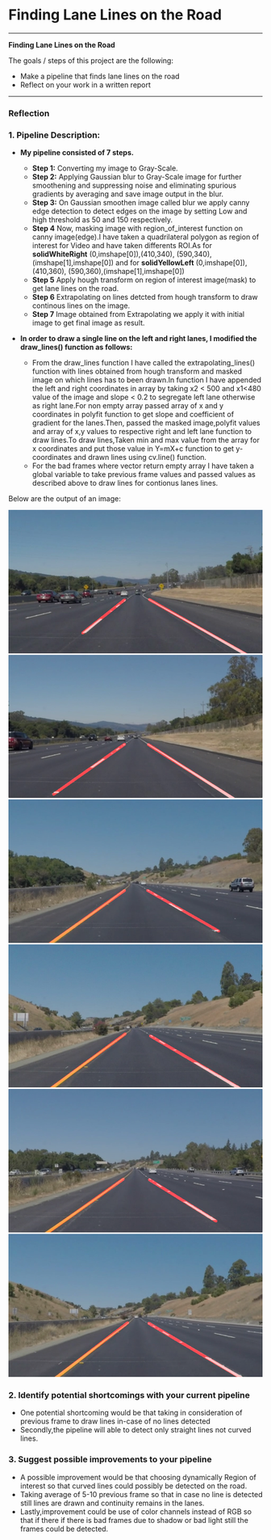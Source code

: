 # **Finding Lane Lines on the Road** 

---

**Finding Lane Lines on the Road**

The goals / steps of this project are the following:
* Make a pipeline that finds lane lines on the road
* Reflect on your work in a written report


[//]: # (Image References)

[image1]: ./test_images_output/solidWhiteCurve.jpg "solidWhiteCurve"
[image2]: ./test_images_output/solidWhiteRight.jpg  "solidWhiteRight"
[image3]: ./test_images_output/solidYellowCurve.jpg "solidYellowCurve"
[image4]: ./test_images_output/solidYellowCurve2.jpg "solidYellowCurve2"
[image5]: ./test_images_output/solidYellowLeft.jpg "solidYellowLeft"
[image6]: ./test_images_output/whiteCarLaneSwitch.jpg "whiteCarLaneSwitch"

---

### Reflection

### 1. Pipeline Description:
   * **My pipeline consisted of 7 steps.**
     *  **Step 1:** Converting my image to Gray-Scale.
     *  **Step 2:** Applying Gaussian blur to Gray-Scale image for further smoothening and suppressing noise and eliminating spurious                       gradients by averaging and save image output in the blur.
     *  **Step 3:** On Gaussian smoothen image called blur we apply canny edge detection to detect edges on the image by setting                             Low and high threshold as 50 and 150 respectively.
     *  **Step 4**  Now, masking image with region_of_interest function on canny image(edge).I have taken a quadrilateral polygon as                         region of interest for Video and  have taken differents ROI.As for **solidWhiteRight** (0,imshape[0]),(410,340), (590,340),(imshape[1],imshape[0]) and for **solidYellowLeft** (0,imshape[0]),(410,360), (590,360),(imshape[1],imshape[0])
     *  **Step 5**  Apply hough transform on region of interest image(mask) to get lane lines on the road.
     *  **Step 6**  Extrapolating on lines detcted from hough transform to draw continous lines on the image.
     *  **Step 7**  Image obtained from Extrapolating we apply it with initial image to get final image as result.
   * **In order to draw a single line on the left and right lanes, I modified the draw_lines() function as follows:**
   
		* From the draw_lines function I have called the extrapolating_lines() function with lines obtained from hough transform and masked image on which lines has to been drawn.In function I have appended the left and right coordinates in array by taking x2 < 500 and x1<480 value of the image and slope < 0.2 to segregate left lane otherwise as right lane.For non empty array passed array of x and y coordinates in polyfit function to get slope and coefficient of gradient for the lanes.Then, passed the masked image,polyfit values and array of x,y values to respective right and left lane function to draw lines.To draw lines,Taken min and max value from the array for x coordinates and put those value in Y=mX+c function to get y-coordinates and drawn lines using cv.line() function.	 
		* For the bad frames where vector return empty array I have taken a global variable to take previous frame values and passed values as described above to draw lines for contionus lanes lines.

Below are the output of an image: 

![alt text][image1]
![alt text][image2]
![alt text][image3]
![alt text][image4]
![alt text][image5]
![alt text][image6]


### 2. Identify potential shortcomings with your current pipeline
   * One potential shortcoming would be that taking in consideration of previous frame to draw lines in-case of no lines detected 
   * Secondly,the pipeline will able to detect only straight lines not curved lines.


### 3. Suggest possible improvements to your pipeline
   * A possible improvement would be that choosing dynamically Region of interest so that curved lines could possibly be detected on the road.
   * Taking average of 5-10 previous frame so that in case no line is detected still lines are drawn and continuity remains in the lanes.
   * Lastly,improvement could be use of color channels instead of RGB so that if there if there is bad frames due to shadow or bad light still the frames could be detected.
